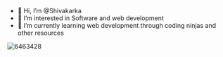 - 👋 Hi, I’m @Shivakarka
- 👀 I’m interested in Software and web development
- 🌱 I’m currently learning web development through coding ninjas and other resources


![6463428](https://user-images.githubusercontent.com/64298475/156890396-ae4774f0-7359-4c9a-a5ee-80feec407c90.jpg)

